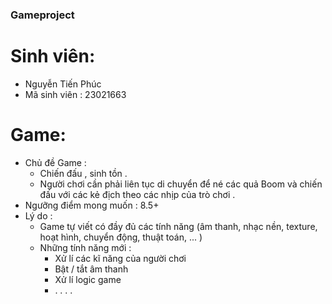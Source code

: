 ### Gameproject

# Sinh viên:
  -  Nguyễn Tiến Phúc
  - Mã sinh viên : 23021663
# Game:
  - Chủ đề Game : 
    - Chiến đấu , sinh tồn . 
    - Người chơi cần phải liên tục di chuyển để né các quả Boom và chiến đấu với các kẻ địch theo các nhịp của trò chơi .
  - Ngưỡng điểm mong muốn : 8.5+
  - Lý do :
    - Game tự viết có đầy đủ các tính năng  (âm thanh, nhạc nền, texture, hoạt hình, chuyển động, thuật toán, ... )
    - Những tính năng mới :
         - Xử lí các kĩ năng của người chơi
         - Bật / tắt âm thanh
         - Xử lí logic game
         - . . . .


    



